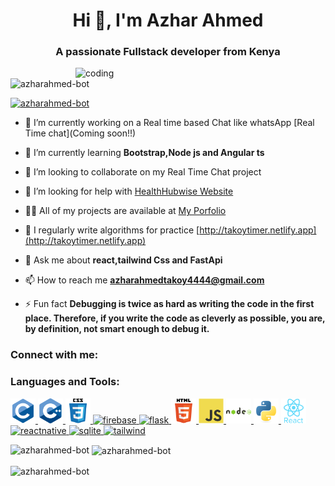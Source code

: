 <h1 align="center">Hi 👋, I'm Azhar Ahmed</h1>
<h3 align="center">A passionate Fullstack developer from Kenya</h3>
<img align="right" alt="coding" width="400" src="https://encrypted-tbn0.gstatic.com/images?q=tbn:ANd9GcRG0S0iGpy_vw9BocQboSeTn_-8TRujmoXSWjsHoorFs309oBa27o2VH42WVCOkuC-Nfyk&usqp=CAU" </img>
<p align="left"> <img src="https://komarev.com/ghpvc/?username=azharahmed-bot&label=Profile%20views&color=0e75b6&style=flat" alt="azharahmed-bot" /> </p>

<p align="left"> <a href="https://github.com/ryo-ma/github-profile-trophy"><img src="https://github-profile-trophy.vercel.app/?username=azharahmed-bot" alt="azharahmed-bot" /></a> </p>

- 🔭 I’m currently working on a Real time based Chat like whatsApp [Real Time chat](Coming soon!!)

- 🌱 I’m currently learning **Bootstrap,Node js and Angular ts**

- 👯 I’m looking to collaborate on my Real Time Chat project 
- 🤝 I’m looking for help with [HealthHubwise Website](https://healthhubwise.netlify.app/)

- 👨‍💻 All of my projects are available at [My Porfolio](https://azharaportfolio.netlify.app/)

- 📝 I regularly write algorithms for practice [http://takoytimer.netlify.app](http://takoytimer.netlify.app)

- 💬 Ask me about **react,tailwind Css and FastApi**

- 📫 How to reach me **azharahmedtakoy4444@gmail.com**

- ⚡ Fun fact **Debugging is twice as hard as writing the code in the first place. Therefore, if you write the code as cleverly as possible, you are, by definition, not smart enough to debug it.**

<h3 align="left">Connect with me:</h3>
<p align="left">
</p>

<h3 align="left">Languages and Tools:</h3>
<p align="left"> <a href="https://www.cprogramming.com/" target="_blank" rel="noreferrer"> <img src="https://raw.githubusercontent.com/devicons/devicon/master/icons/c/c-original.svg" alt="c" width="40" height="40"/> </a> <a href="https://www.w3schools.com/cpp/" target="_blank" rel="noreferrer"> <img src="https://raw.githubusercontent.com/devicons/devicon/master/icons/cplusplus/cplusplus-original.svg" alt="cplusplus" width="40" height="40"/> </a> <a href="https://www.w3schools.com/css/" target="_blank" rel="noreferrer"> <img src="https://raw.githubusercontent.com/devicons/devicon/master/icons/css3/css3-original-wordmark.svg" alt="css3" width="40" height="40"/> </a> <a href="https://firebase.google.com/" target="_blank" rel="noreferrer"> <img src="https://www.vectorlogo.zone/logos/firebase/firebase-icon.svg" alt="firebase" width="40" height="40"/> </a> <a href="https://flask.palletsprojects.com/" target="_blank" rel="noreferrer"> <img src="https://www.vectorlogo.zone/logos/pocoo_flask/pocoo_flask-icon.svg" alt="flask" width="40" height="40"/> </a> <a href="https://www.w3.org/html/" target="_blank" rel="noreferrer"> <img src="https://raw.githubusercontent.com/devicons/devicon/master/icons/html5/html5-original-wordmark.svg" alt="html5" width="40" height="40"/> </a> <a href="https://developer.mozilla.org/en-US/docs/Web/JavaScript" target="_blank" rel="noreferrer"> <img src="https://raw.githubusercontent.com/devicons/devicon/master/icons/javascript/javascript-original.svg" alt="javascript" width="40" height="40"/> </a> <a href="https://nodejs.org" target="_blank" rel="noreferrer"> <img src="https://raw.githubusercontent.com/devicons/devicon/master/icons/nodejs/nodejs-original-wordmark.svg" alt="nodejs" width="40" height="40"/> </a> <a href="https://www.python.org" target="_blank" rel="noreferrer"> <img src="https://raw.githubusercontent.com/devicons/devicon/master/icons/python/python-original.svg" alt="python" width="40" height="40"/> </a> <a href="https://reactjs.org/" target="_blank" rel="noreferrer"> <img src="https://raw.githubusercontent.com/devicons/devicon/master/icons/react/react-original-wordmark.svg" alt="react" width="40" height="40"/> </a> <a href="https://reactnative.dev/" target="_blank" rel="noreferrer"> <img src="https://reactnative.dev/img/header_logo.svg" alt="reactnative" width="40" height="40"/> </a> <a href="https://www.sqlite.org/" target="_blank" rel="noreferrer"> <img src="https://www.vectorlogo.zone/logos/sqlite/sqlite-icon.svg" alt="sqlite" width="40" height="40"/> </a> <a href="https://tailwindcss.com/" target="_blank" rel="noreferrer"> <img src="https://www.vectorlogo.zone/logos/tailwindcss/tailwindcss-icon.svg" alt="tailwind" width="40" height="40"/> </a> </p>

<p><img align="left" src="https://github-readme-stats.vercel.app/api/top-langs?username=azharahmed-bot&show_icons=true&locale=en&layout=compact" alt="azharahmed-bot" /></p>

<p>&nbsp;<img align="center" src="https://github-readme-stats.vercel.app/api?username=azharahmed-bot&show_icons=true&locale=en" alt="azharahmed-bot" /></p>

<p><img align="center" src="https://github-readme-streak-stats.herokuapp.com/?user=azharahmed-bot&" alt="azharahmed-bot" /></p>


